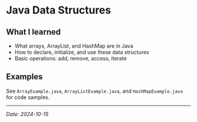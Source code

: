 # Java Data Structures

## What I learned

- What arrays, ArrayList, and HashMap are in Java
- How to declare, initialize, and use these data structures
- Basic operations: add, remove, access, iterate

## Examples

See `ArrayExample.java`, `ArrayListExample.java`, and `HashMapExample.java` for code samples.

---

*Date: 2024-10-15*
